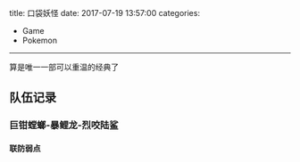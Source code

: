title: 口袋妖怪
date: 2017-07-19 13:57:00
categories: 
- Game
- Pokemon
---
算是唯一一部可以重温的经典了

## 队伍记录

### 巨钳螳螂-暴鲤龙-烈咬陆鲨

#### 联防弱点
